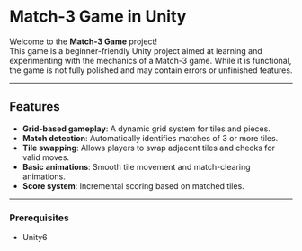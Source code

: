 # Match-3 Game in Unity

Welcome to the **Match-3 Game** project!  
This game is a beginner-friendly Unity project aimed at learning and experimenting with the mechanics of a Match-3 game. While it is functional, the game is not fully polished and may contain errors or unfinished features.

---

## Features

- **Grid-based gameplay**: A dynamic grid system for tiles and pieces.
- **Match detection**: Automatically identifies matches of 3 or more tiles.
- **Tile swapping**: Allows players to swap adjacent tiles and checks for valid moves.
- **Basic animations**: Smooth tile movement and match-clearing animations.
- **Score system**: Incremental scoring based on matched tiles.

---

### Prerequisites

- Unity6
